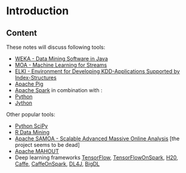 # Introduction

## Content
These notes will discuss following tools:
* [WEKA - Data Mining Software in Java](https://www.cs.waikato.ac.nz/ml/weka/)
* [MOA - Machine Learning for Streams](https://moa.cms.waikato.ac.nz/)
* [ELKI - Environment for Developing KDD-Applications Supported by Index-Structures](https://elki-project.github.io/)
* [Apache Pig](https://pig.apache.org/)
* [Apache Spark](https://spark.apache.org/)
in combination with :
* [Python](https://www.python.org/)
* [Jython](http://www.jython.org/)

Other popular tools:
* [Python SciPy](https://www.scipy.org/)
* [R Data Mining](http://www.rdatamining.com/)
* [Apache SAMOA - Scalable Advanced Massive Online Analysis](https://samoa.incubator.apache.org/) [the project seems to be dead]
* [Apache MAHOUT](https://mahout.apache.org/)
* Deep learning frameworks [TensorFlow](https://www.tensorflow.org/), [TensorFlowOnSpark](https://github.com/yahoo/TensorFlowOnSpark), [H20](https://www.h2o.ai/), [Caffe](http://caffe.berkeleyvision.org/), [CaffeOnSpark](https://github.com/yahoo/CaffeOnSpark), [DL4J](https://deeplearning4j.org/), [BigDL](https://bigdl-project.github.io/)

